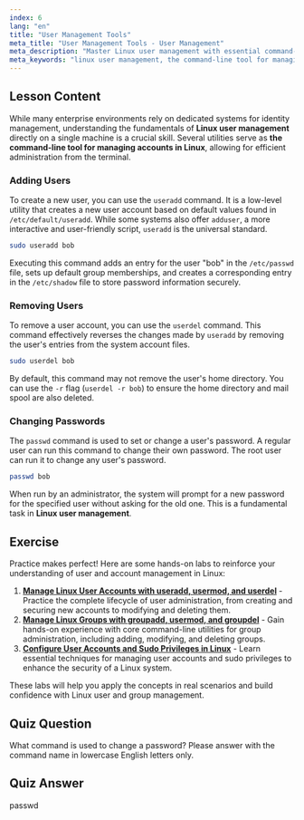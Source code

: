```yaml
---
index: 6
lang: "en"
title: "User Management Tools"
meta_title: "User Management Tools - User Management"
meta_description: "Master Linux user management with essential command-line tools. This guide covers using useradd, userdel, and passwd for managing accounts in Linux, perfect for beginners."
meta_keywords: "linux user management, the command-line tool for managing accounts in linux, useradd, userdel, passwd, linux accounts, manage users linux"
---
```


## Lesson Content

While many enterprise environments rely on dedicated systems for identity management, understanding the fundamentals of **Linux user management** directly on a single machine is a crucial skill. Several utilities serve as **the command-line tool for managing accounts in Linux**, allowing for efficient administration from the terminal.

### Adding Users

To create a new user, you can use the `useradd` command. It is a low-level utility that creates a new user account based on default values found in `/etc/default/useradd`. While some systems also offer `adduser`, a more interactive and user-friendly script, `useradd` is the universal standard.

```bash
sudo useradd bob
```

Executing this command adds an entry for the user "bob" in the `/etc/passwd` file, sets up default group memberships, and creates a corresponding entry in the `/etc/shadow` file to store password information securely.

### Removing Users

To remove a user account, you can use the `userdel` command. This command effectively reverses the changes made by `useradd` by removing the user's entries from the system account files.

```bash
sudo userdel bob
```

By default, this command may not remove the user's home directory. You can use the `-r` flag (`userdel -r bob`) to ensure the home directory and mail spool are also deleted.

### Changing Passwords

The `passwd` command is used to set or change a user's password. A regular user can run this command to change their own password. The root user can run it to change any user's password.

```bash
passwd bob
```

When run by an administrator, the system will prompt for a new password for the specified user without asking for the old one. This is a fundamental task in **Linux user management**.

## Exercise

Practice makes perfect! Here are some hands-on labs to reinforce your understanding of user and account management in Linux:

1. **[Manage Linux User Accounts with useradd, usermod, and userdel](https://labex.io/labs/comptia-manage-linux-user-accounts-with-useradd-usermod-and-userdel-590837)** - Practice the complete lifecycle of user administration, from creating and securing new accounts to modifying and deleting them.
2. **[Manage Linux Groups with groupadd, usermod, and groupdel](https://labex.io/labs/comptia-manage-linux-groups-with-groupadd-usermod-and-groupdel-590836)** - Gain hands-on experience with core command-line utilities for group administration, including adding, modifying, and deleting groups.
3. **[Configure User Accounts and Sudo Privileges in Linux](https://labex.io/labs/comptia-configure-user-accounts-and-sudo-privileges-in-linux-590856)** - Learn essential techniques for managing user accounts and sudo privileges to enhance the security of a Linux system.

These labs will help you apply the concepts in real scenarios and build confidence with Linux user and group management.

## Quiz Question

What command is used to change a password? Please answer with the command name in lowercase English letters only.

## Quiz Answer

passwd
